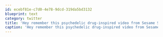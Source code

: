 ```yaml
---
id: ecebf81e-c7d0-4e78-9dcd-319da5bd3132
blueprint: text
category: twitter
title: 'Hey remember this psychedelic drug-inspired video from Sesame Street? youtube.com/watch?v=ekHPx2…'
caption: 'Hey remember this psychedelic drug-inspired video from Sesame Street? <a href="http://www.youtube.com/watch?v=ekHPx2TENqU&amp;feature=related" title="http://www.youtube.com/watch?v=ekHPx2TENqU&amp;feature=related" class="link link_untco">youtube.com/watch?v=ekHPx2…</a>'
---
```

